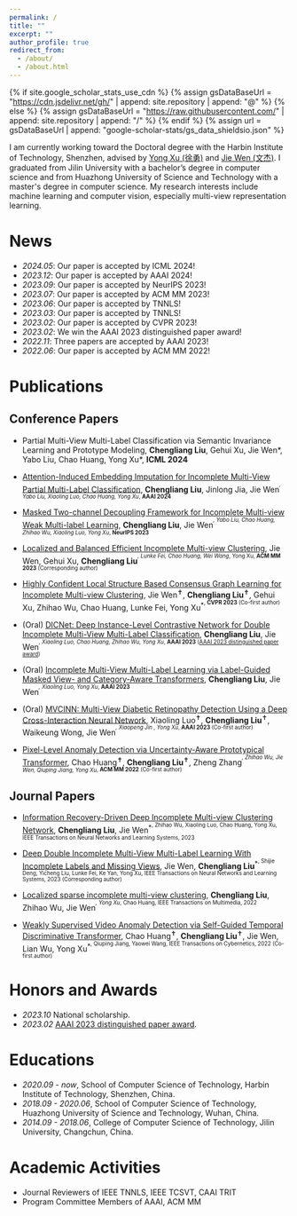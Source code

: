 ```yaml
---
permalink: /
title: ""
excerpt: ""
author_profile: true
redirect_from: 
  - /about/
  - /about.html
---
```


{% if site.google_scholar_stats_use_cdn %}
{% assign gsDataBaseUrl = "https://cdn.jsdelivr.net/gh/" | append: site.repository | append: "@" %}
{% else %}
{% assign gsDataBaseUrl = "https://raw.githubusercontent.com/" | append: site.repository | append: "/" %}
{% endif %}
{% assign url = gsDataBaseUrl | append: "google-scholar-stats/gs_data_shieldsio.json" %}

<span class='anchor' id='about-me'></span>

I am currently working toward the Doctoral degree with the Harbin Institute of Technology, Shenzhen, advised by [Yong Xu (徐勇)](http://faculty.hitsz.edu.cn/xuyong) and [Jie Wen (文杰)](https://sites.google.com/view/jerry-wen-hit/home?authuser=0). I graduated from Jilin University with a bachelor’s degree in computer science and from Huazhong University of Science and Technology with a master's degree in computer science. My research interests include machine learning and computer vision, especially multi-view representation learning.

<!--My research interest includes neural machine translation and computer vision. I have published more than 100 papers at the top international AI conferences with total <a href='https://scholar.google.com/citations?user=DhtAFkwAAAAJ'>google scholar citations <strong><span id='total_cit'>260000+</span></strong></a> (You can also use google scholar badge <a href='https://scholar.google.com/citations?user=DhtAFkwAAAAJ'><img src="https://img.shields.io/endpoint?url={{ url | url_encode }}&logo=Google%20Scholar&labelColor=f6f6f6&color=9cf&style=flat&label=citations"></a>).-->


# News
<!-- - *2022.02*: &nbsp;🎉🎉 Lorem ipsum dolor sit amet, consectetur adipiscing elit. Vivamus ornare aliquet ipsum, ac tempus justo dapibus sit amet.  -->
- *2024.05*: Our paper is accepted by ICML 2024! 
- *2023.12*: Our paper is accepted by AAAI 2024! 
- *2023.09*: Our paper is accepted by NeurIPS 2023! 
- *2023.07*: Our paper is accepted by ACM MM 2023! 
- *2023.06*: Our paper is accepted by TNNLS! 
- *2023.03*: Our paper is accepted by TNNLS! 
- *2023.02*: Our paper is accepted by CVPR 2023! 
- *2023.02*: We win the AAAI 2023 distinguished paper award! 
- *2022.11*: Three papers are accepted by AAAI 2023!
- *2022.06*: Our paper is accepted by ACM MM 2022!

# Publications 
<!-- \* Co-first author  &nbsp;&nbsp;&nbsp;\# Corresponding author -->
## Conference Papers
<!-- <div class='paper-box'><div class='paper-box-image'><div><div class="badge">AAAI 2023</div><img src='images/DICNet.jpg' alt="sym" width="100%"></div></div>
<div class='paper-box-text' markdown="1">
(Oral) [DICNet: Deep Instance-Level Contrastive Network for Double Incomplete Multi-View Multi-Label Classification](https://arxiv.org/pdf/2303.08358.pdf) (CCF-A)

**Chengliang Liu**, Jie Wen, Xiaoling Luo, Chao Huang, Zhihao Wu, Yong Xu

<!--[**Project**](https://scholar.google.com/citations?view_op=view_citation&hl=zh-CN&user=DhtAFkwAAAAJ&citation_for_view=DhtAFkwAAAAJ:ALROH1vI_8AC) <strong><span class='show_paper_citations' data='DhtAFkwAAAAJ:ALROH1vI_8AC'></span></strong>-->
<!-- - [AAAI 2023 distinguished paper award](https://aihub.org/2023/02/11/congratulations-to-the-aaai2023-best-paper-winners/) -->
<!-- </div> -->
<!-- </div> -->
- Partial Multi-View Multi-Label Classification via Semantic Invariance Learning and Prototype Modeling, **Chengliang Liu**, Gehui Xu, Jie Wen*, Yabo Liu, Chao Huang, Yong Xu*, **ICML 2024**

- [Attention-Induced Embedding Imputation for Incomplete Multi-View Partial Multi-Label Classification](https://ojs.aaai.org/index.php/AAAI/article/view/29293/30438), **Chengliang Liu**, Jinlong Jia, Jie Wen<sup>*<sup>, Yabo Liu, Xiaoling Luo, Chao Huang, Yong Xu<sup>*<sup>, **AAAI 2024**  

- [Masked Two-channel Decoupling Framework for Incomplete Multi-view Weak Multi-label Learning](https://openreview.net/forum?id=U4pFV192JQ), **Chengliang Liu**, Jie Wen<sup>*<sup>, Yabo Liu, Chao Huang, Zhihao Wu, Xiaoling Luo, Yong Xu<sup>*<sup>, **NeurIPS 2023** 

- [Localized and Balanced Efficient Incomplete Multi-view Clustering](https://dl.acm.org/doi/abs/10.1145/3581783.3612545), Jie Wen, Gehui Xu, **Chengliang Liu**<sup>*<sup>, Lunke Fei, Chao Huang, Wei Wang<sup>*<sup>, Yong Xu, **ACM MM 2023** (Corresponding author)

- [Highly Confident Local Structure Based Consensus Graph Learning for Incomplete Multi-view Clustering](https://openaccess.thecvf.com/content/CVPR2023/html/Wen_Highly_Confident_Local_Structure_Based_Consensus_Graph_Learning_for_Incomplete_CVPR_2023_paper.html), Jie Wen<sup>✝</sup>, **Chengliang Liu**<sup>✝</sup>, Gehui Xu, Zhihao Wu, Chao Huang, Lunke Fei, Yong Xu<sup>*<sup>, **CVPR 2023** (Co-first author)

- (Oral) [DICNet: Deep Instance-Level Contrastive Network for Double Incomplete Multi-View Multi-Label Classification](https://arxiv.org/pdf/2303.07180), **Chengliang Liu**, Jie Wen<sup>*<sup>, Xiaoling Luo, Chao Huang, Zhihao Wu, Yong Xu<sup>*<sup>, **AAAI 2023** ([AAAI 2023 distinguished paper award](https://aihub.org/2023/02/11/congratulations-to-the-aaai2023-best-paper-winners/))

- (Oral) [Incomplete Multi-View Multi-Label Learning via Label-Guided Masked View- and Category-Aware Transformers](https://arxiv.org/pdf/2303.07180), **Chengliang Liu**, Jie Wen<sup>*<sup>, Xiaoling Luo, Yong Xu<sup>*<sup>, **AAAI 2023** 

- (Oral) [MVCINN: Multi-View Diabetic Retinopathy Detection Using a Deep Cross-Interaction Neural Network](https://ojs.aaai.org/index.php/AAAI/article/download/26080/25852), Xiaoling Luo<sup>✝</sup>, **Chengliang Liu**<sup>✝</sup>, Waikeung Wong, Jie Wen<sup>*<sup>, Xiaopeng Jin
, Yong Xu<sup>*<sup>, **AAAI 2023** (Co-first author)

- [Pixel-Level Anomaly Detection via Uncertainty-Aware Prototypical Transformer](https://scholar.archive.org/work/tlli7rstvzfcrivc4rnvlcclmi/access/wayback/https://dl.acm.org/doi/pdf/10.1145/3503161.3548082), Chao Huang<sup>✝</sup>, **Chengliang Liu**<sup>✝</sup>, Zheng Zhang<sup>*<sup>, Zhihao Wu, Jie Wen, Qiuping Jiang, Yong Xu<sup>*<sup>, **ACM MM 2022** (Co-first author)



## Journal Papers
- [Information Recovery-Driven Deep Incomplete Multi-view Clustering Network](https://arxiv.org/abs/2304.00429), **Chengliang Liu**, Jie Wen<sup>*<sup>, Zhihao Wu, Xiaoling Luo, Chao Huang, Yong Xu, IEEE Transactions on Neural Networks and Learning Systems, 2023 

- [Deep Double Incomplete Multi-View Multi-Label Learning With Incomplete Labels and Missing Views](https://ieeexplore.ieee.org/abstract/document/10086538/), Jie Wen, **Chengliang Liu**<sup>*<sup>, Shijie Deng, Yicheng Liu, Lunke Fei, Ke Yan, Yong Xu, IEEE Transactions on Neural Networks and Learning Systems, 2023 (Corresponding author)

- [Localized sparse incomplete multi-view clustering](https://arxiv.org/pdf/2208.02998), **Chengliang Liu**, Zhihao Wu, Jie Wen<sup>*<sup>, Yong Xu<sup>*<sup>, Chao Huang, IEEE Transactions on Multimedia, 2022 

- [Weakly Supervised Video Anomaly Detection via Self-Guided Temporal Discriminative Transformer](https://ieeexplore.ieee.org/abstract/document/10002867/), Chao Huang<sup>✝</sup>, **Chengliang Liu**<sup>✝</sup>, Jie Wen, Lian Wu, Yong Xu<sup>*<sup>, Qiuping Jiang, Yaowei Wang, IEEE Transactions on Cybernetics, 2022 (Co-first author)

# Honors and Awards
- *2023.10* National scholarship.
- *2023.02* [AAAI 2023 distinguished paper award](https://aihub.org/2023/02/11/congratulations-to-the-aaai2023-best-paper-winners/).

# Educations
- *2020.09 - now*, School of Computer Science of Technology, Harbin Institute of Technology, Shenzhen, China. 
- *2018.09 - 2020.06*, School of Computer Science of Technology, Huazhong University of Science and Technology, Wuhan, China. 
- *2014.09 - 2018.06*, College of Computer Science of Technology, Jilin University, Changchun, China. 

# Academic Activities
- Journal Reviewers of IEEE TNNLS, IEEE TCSVT, CAAI TRIT
- Program Committee Members of AAAI, ACM MM 